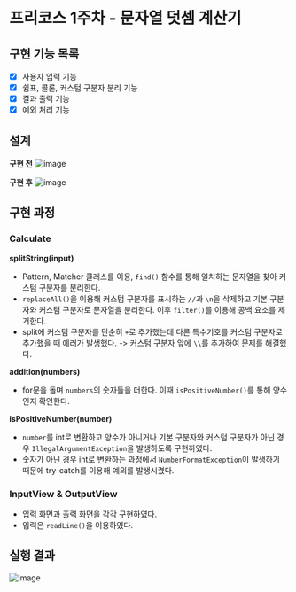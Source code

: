 # 프리코스 1주차 - 문자열 덧셈 계산기

## 구현 기능 목록
- [x] 사용자 입력 기능
- [x] 쉼표, 콜론, 커스텀 구분자 분리 기능
- [x] 결과 출력 기능
- [x] 예외 처리 기능

## 설계
**구현 전**
![image](https://github.com/user-attachments/assets/6de619fd-def6-4819-951b-03f4223bff25)

**구현 후**
![image](https://github.com/user-attachments/assets/697eef2f-49a9-4426-8c6c-a19f2ee15a9f)

## 구현 과정
### Calculate
**splitString(input)**
- Pattern, Matcher 클래스를 이용, `find()` 함수를 통해 일치하는 문자열을 찾아 커스텀 구분자를 분리한다.
- `replaceAll()`을 이용해 커스텀 구분자를 표시하는 `//`과 `\n`을 삭제하고 기본 구분자와 커스텀 구분자로 문자열을 분리한다. 이후 `filter()`를 이용해 공백 요소를 제거한다.
- split에 커스텀 구분자를 단순히 `+`로 추가했는데 다른 특수기호를 커스텀 구분자로 추가했을 때 에러가 발생했다. -> 커스텀 구분자 앞에 `\\`를 추가하여 문제를 해결했다.

**addition(numbers)**
- for문을 돌며 `numbers`의 숫자들을 더한다. 이때 `isPositiveNumber()`를 통해 양수인지 확인한다.

**isPositiveNumber(number)**
- `number`를 int로 변환하고 양수가 아니거나 기본 구분자와 커스텀 구분자가 아닌 경우 `IllegalArgumentException`을 발생하도록 구현하였다.
- 숫자가 아닌 경우 int로 변환하는 과정에서 `NumberFormatException`이 발생하기 때문에 try-catch를 이용해 예외를 발생시켰다.

### InputView & OutputView
- 입력 화면과 출력 화면을 각각 구현하였다.
- 입력은 `readLine()`을 이용하였다.

## 실행 결과
![image](https://github.com/user-attachments/assets/917c63c2-bde8-4764-9898-da122bc5a93e)
